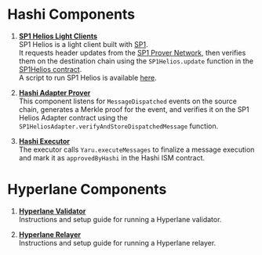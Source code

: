 # Hashi Components

1. **[SP1 Helios Light Clients](https://github.com/crosschain-alliance/sp1-helios)**  
   SP1 Helios is a light client built with [SP1](https://docs.succinct.xyz/docs/sp1/introduction).  
   It requests header updates from the [SP1 Prover Network](https://docs.succinct.xyz/docs/network/introduction), then verifies them on the destination chain using the `SP1Helios.update` function in the [SP1Helios contract](https://github.com/crosschain-alliance/sp1-helios/blob/main/contracts/src/SP1Helios.sol).  
   A script to run SP1 Helios is available [here](https://github.com/crosschain-alliance/sp1-helios/blob/main/script/bin/operator.rs).

2. **[Hashi Adapter Prover](https://github.com/crosschain-alliance/hashi-adapter-prover)**  
   This component listens for `MessageDispatched` events on the source chain, generates a Merkle proof for the event, and verifies it on the SP1 Helios Adapter contract using the `SP1HeliosAdapter.verifyAndStoreDispatchedMessage` function.

3. **[Hashi Executor](https://github.com/gnosis/hashi/tree/main/packages/executor)**  
   The executor calls `Yaru.executeMessages` to finalize a message execution and mark it as `approvedByHashi` in the Hashi ISM contract.

# Hyperlane Components

1. **[Hyperlane Validator](https://docs.hyperlane.xyz/docs/operate/validators/run-validators)**  
   Instructions and setup guide for running a Hyperlane validator.

2. **[Hyperlane Relayer](https://docs.hyperlane.xyz/docs/operate/relayer/run-relayer)**  
   Instructions and setup guide for running a Hyperlane relayer.
